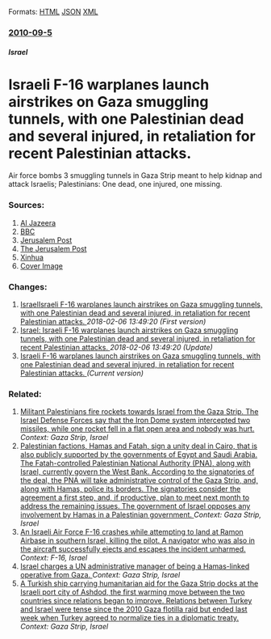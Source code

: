 
Formats: [HTML](/news/2010/09/5/israeli-f-16-warplanes-launch-airstrikes-on-gaza-smuggling-tunnels-with-one-palestinian-dead-and-several-injured-in-retaliation-for-recent.html)  [JSON](/news/2010/09/5/israeli-f-16-warplanes-launch-airstrikes-on-gaza-smuggling-tunnels-with-one-palestinian-dead-and-several-injured-in-retaliation-for-recent.json)  [XML](/news/2010/09/5/israeli-f-16-warplanes-launch-airstrikes-on-gaza-smuggling-tunnels-with-one-palestinian-dead-and-several-injured-in-retaliation-for-recent.xml)  

### [2010-09-5](/news/2010/09/5/index.md)

##### Israel
# Israeli F-16 warplanes launch airstrikes on Gaza smuggling tunnels, with one Palestinian dead and several injured, in retaliation for recent Palestinian attacks. 

Air force bombs 3 smuggling tunnels in Gaza Strip meant to help kidnap and attack Israelis; Palestinians: One dead, one injured, one missing.


### Sources:

1. [Al Jazeera](http://english.aljazeera.net/news/middleeast/2010/09/20109505237711605.html)
2. [BBC](http://www.bbc.co.uk/news/world-us-canada-11191266)
3. [Jerusalem Post](http://www.jpost.com/Features/FrontLines/Article.aspx?id=186124)
4. [The Jerusalem Post](http://www.jpost.com/MiddleEast/Article.aspx?id=187102)
5. [Xinhua](http://news.xinhuanet.com/english2010/world/2010-09/05/c_13478728.htm)
5. [Cover Image](http://www.jpost.com/HttpHandlers/ShowImage.ashx?ID=141269)

### Changes:

1. [IsraelIsraeli F-16 warplanes launch airstrikes on Gaza smuggling tunnels, with one Palestinian dead and several injured, in retaliation for recent Palestinian attacks. ](/news/2010/09/5/israelpisraeli-f-16-warplanes-launch-airstrikes-on-gaza-smuggling-tunnels-with-one-palestinian-dead-and-several-injured-in-retaliation-for.md) _2018-02-06 13:49:20 (First version)_
2. [Israel: Israeli F-16 warplanes launch airstrikes on Gaza smuggling tunnels, with one Palestinian dead and several injured, in retaliation for recent Palestinian attacks. ](/news/2010/09/5/israel-israeli-f-16-warplanes-launch-airstrikes-on-gaza-smuggling-tunnels-with-one-palestinian-dead-and-several-injured-in-retaliation-fo.md) _2018-02-06 13:49:20 (Update)_
2. [Israeli F-16 warplanes launch airstrikes on Gaza smuggling tunnels, with one Palestinian dead and several injured, in retaliation for recent Palestinian attacks. ](/news/2010/09/5/israeli-f-16-warplanes-launch-airstrikes-on-gaza-smuggling-tunnels-with-one-palestinian-dead-and-several-injured-in-retaliation-for-recent.md) _(Current version)_

### Related:

1. [Militant Palestinians fire rockets towards Israel from the Gaza Strip. The Israel Defense Forces say that the Iron Dome system intercepted two missiles, while one rocket fell in a flat open area and nobody was hurt. ](/news/2017/12/13/militant-palestinians-fire-rockets-towards-israel-from-the-gaza-strip-the-israel-defense-forces-say-that-the-iron-dome-system-intercepted-t.md) _Context: Gaza Strip, Israel_
2. [Palestinian factions, Hamas and Fatah, sign a unity deal in Cairo, that is also publicly supported by the governments of Egypt and Saudi Arabia. The Fatah-controlled Palestinian National Authority (PNA), along with Israel, currently govern the West Bank. According to the signatories of the deal, the PNA will take administrative control of the Gaza Strip, and, along with Hamas, police its borders. The signatories consider the agreement a first step, and, if productive, plan to meet next month to address the remaining issues. The government of Israel opposes any involvement by Hamas in a Palestinian government. ](/news/2017/10/12/palestinian-factions-hamas-and-fatah-sign-a-unity-deal-in-cairo-that-is-also-publicly-supported-by-the-governments-of-egypt-and-saudi-ara.md) _Context: Gaza Strip, Israel_
3. [An Israeli Air Force F-16 crashes while attempting to land at Ramon Airbase in southern Israel, killing the pilot. A navigator who was also in the aircraft successfully ejects and escapes the incident unharmed. ](/news/2016/10/5/an-israeli-air-force-f-16-crashes-while-attempting-to-land-at-ramon-airbase-in-southern-israel-killing-the-pilot-a-navigator-who-was-also.md) _Context: F-16, Israel_
4. [Israel charges a UN administrative manager of being a Hamas-linked operative from Gaza. ](/news/2016/08/9/israel-charges-a-un-administrative-manager-of-being-a-hamas-linked-operative-from-gaza.md) _Context: Gaza Strip, Israel_
5. [A Turkish ship carrying humanitarian aid for the Gaza Strip docks at the Israeli port city of Ashdod, the first warming move between the two countries since relations began to improve. Relations between Turkey and Israel were tense since the 2010 Gaza flotilla raid but ended last week when Turkey agreed to normalize ties in a diplomatic treaty. ](/news/2016/07/4/a-turkish-ship-carrying-humanitarian-aid-for-the-gaza-strip-docks-at-the-israeli-port-city-of-ashdod-the-first-warming-move-between-the-two.md) _Context: Gaza Strip, Israel_
